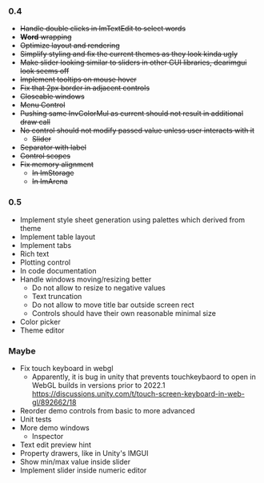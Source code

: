 ### 0.4
- ~~Handle double clicks in ImTextEdit to select words~~
- ~~__Word__ wrapping~~
- ~~Optimize layout and rendering~~
- ~~Simplify styling and fix the current themes as they look kinda ugly~~
- ~~Make slider looking similar to sliders in other GUI libraries, dearimgui look seems off~~
- ~~Implement tooltips on mouse hover~~
- ~~Fix that 2px border in adjacent controls~~
- ~~Closeable windows~~
- ~~Menu Control~~
- ~~Pushing same InvColorMul as current should not result in additional draw call~~ 
- ~~No control should not modify passed value unless user interacts with it~~
  - ~~Slider~~
- ~~Separator with label~~
- ~~Control scopes~~
- ~~Fix memory alignment~~
  - ~~In ImStorage~~
  - ~~In ImArena~~

### 0.5
- Implement style sheet generation using palettes which derived from theme
- Implement table layout
- Implement tabs
- Rich text
- Plotting control
- In code documentation
- Handle windows moving/resizing better
  - Do not allow to resize to negative values
  - Text truncation
  - Do not allow to move title bar outside screen rect
  - Controls should have their own reasonable minimal size
- Color picker
- Theme editor

### Maybe
- Fix touch keyboard in webgl
  - Apparently, it is bug in unity that prevents touchkeybaord to open in WebGL builds in versions prior to 2022.1 https://discussions.unity.com/t/touch-screen-keyboard-in-web-gl/892662/18 
- Reorder demo controls from basic to more advanced
- Unit tests
- More demo windows
  - Inspector
- Text edit preview hint
- Property drawers, like in Unity's IMGUI
- Show min/max value inside slider
- Implement slider inside numeric editor